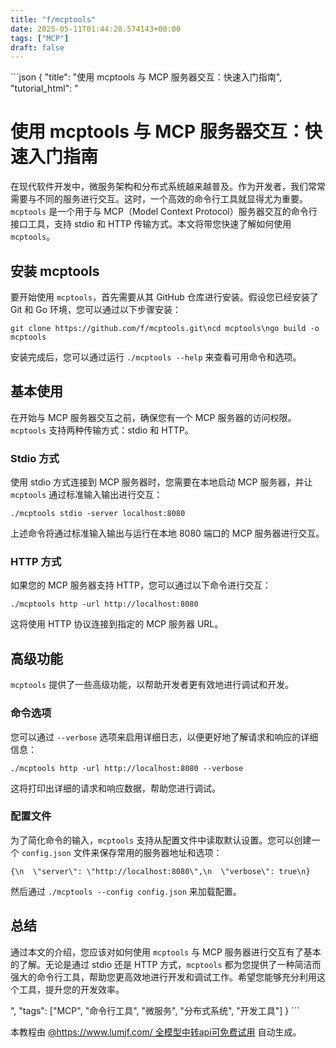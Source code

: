 ```yaml
---
title: "f/mcptools"
date: 2025-05-11T01:44:28.574143+00:00
tags: ["MCP"]
draft: false
---
```


<p>```json
{
  "title": "使用 mcptools 与 MCP 服务器交互：快速入门指南",
  "tutorial_html": "<h1>使用 mcptools 与 MCP 服务器交互：快速入门指南</h1><p>在现代软件开发中，微服务架构和分布式系统越来越普及。作为开发者，我们常常需要与不同的服务进行交互。这时，一个高效的命令行工具就显得尤为重要。<code>mcptools</code> 是一个用于与 MCP（Model Context Protocol）服务器交互的命令行接口工具，支持 stdio 和 HTTP 传输方式。本文将带您快速了解如何使用 <code>mcptools</code>。</p><h2>安装 mcptools</h2><p>要开始使用 <code>mcptools</code>，首先需要从其 GitHub 仓库进行安装。假设您已经安装了 Git 和 Go 环境，您可以通过以下步骤安装：</p><pre><code>git clone https://github.com/f/mcptools.git\ncd mcptools\ngo build -o mcptools</code></pre><p>安装完成后，您可以通过运行 <code>./mcptools --help</code> 来查看可用命令和选项。</p><h2>基本使用</h2><p>在开始与 MCP 服务器交互之前，确保您有一个 MCP 服务器的访问权限。<code>mcptools</code> 支持两种传输方式：stdio 和 HTTP。</p><h3>Stdio 方式</h3><p>使用 stdio 方式连接到 MCP 服务器时，您需要在本地启动 MCP 服务器，并让 <code>mcptools</code> 通过标准输入输出进行交互：</p><pre><code>./mcptools stdio -server localhost:8080</code></pre><p>上述命令将通过标准输入输出与运行在本地 8080 端口的 MCP 服务器进行交互。</p><h3>HTTP 方式</h3><p>如果您的 MCP 服务器支持 HTTP，您可以通过以下命令进行交互：</p><pre><code>./mcptools http -url http://localhost:8080</code></pre><p>这将使用 HTTP 协议连接到指定的 MCP 服务器 URL。</p><h2>高级功能</h2><p><code>mcptools</code> 提供了一些高级功能，以帮助开发者更有效地进行调试和开发。</p><h3>命令选项</h3><p>您可以通过 <code>--verbose</code> 选项来启用详细日志，以便更好地了解请求和响应的详细信息：</p><pre><code>./mcptools http -url http://localhost:8080 --verbose</code></pre><p>这将打印出详细的请求和响应数据，帮助您进行调试。</p><h3>配置文件</h3><p>为了简化命令的输入，<code>mcptools</code> 支持从配置文件中读取默认设置。您可以创建一个 <code>config.json</code> 文件来保存常用的服务器地址和选项：</p><pre><code>{\n  \"server\": \"http://localhost:8080\",\n  \"verbose\": true\n}</code></pre><p>然后通过 <code>./mcptools --config config.json</code> 来加载配置。</p><h2>总结</h2><p>通过本文的介绍，您应该对如何使用 <code>mcptools</code> 与 MCP 服务器进行交互有了基本的了解。无论是通过 stdio 还是 HTTP 方式，<code>mcptools</code> 都为您提供了一种简洁而强大的命令行工具，帮助您更高效地进行开发和调试工作。希望您能够充分利用这个工具，提升您的开发效率。</p>",
  "tags": ["MCP", "命令行工具", "微服务", "分布式系统", "开发工具"]
}
```</p><p>本教程由 <a href="https://www.lumjf.com/" target="_blank">@https://www.lumjf.com/ 全模型中转api可免费试用</a> 自动生成。</p>
